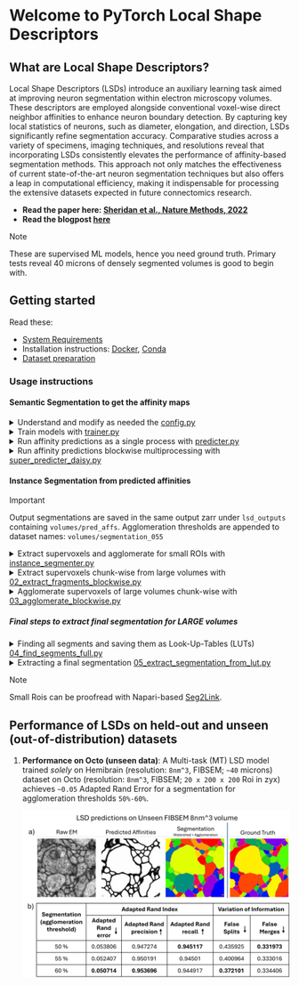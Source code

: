 # Welcome to PyTorch Local Shape Descriptors

## What are Local Shape Descriptors?

Local Shape Descriptors (LSDs) introduce an auxiliary learning task aimed at improving neuron segmentation within electron microscopy volumes. These descriptors are employed alongside conventional voxel-wise direct neighbor affinities to enhance neuron boundary detection. By capturing key local statistics of neurons, such as diameter, elongation, and direction, LSDs significantly refine segmentation accuracy. Comparative studies across a variety of specimens, imaging techniques, and resolutions reveal that incorporating LSDs consistently elevates the performance of affinity-based segmentation methods. This approach not only matches the effectiveness of current state-of-the-art neuron segmentation techniques but also offers a leap in computational efficiency, making it indispensable for processing the extensive datasets expected in future connectomics research.

- **Read the paper here: [Sheridan et al., Nature Methods, 2022](https://www.nature.com/articles/s41592-022-01711-z)**
- **Read the blogpost [here](https://localshapedescriptors.github.io/)**

> [!Note]
> These are supervised ML models, hence you need ground truth. Primary tests reveal 40 microns of densely segmented volumes is good to begin with.
 
## Getting started

Read these:

- [System Requirements](docs/source/systemrequirements.rst)
- Installation instructions: [Docker](docker/install_docker.md), [Conda](conda_env/install_conda.md)
- [Dataset preparation](data_utils/download_data)

### Usage instructions

#### Semantic Segmentation to get the affinity maps

<details close>
 <summary>Understand and modify as needed the <a href="config/config.py">config.py</a></summary>

<br>

<strong> For training models </strong> <br>
`config.py` contains `SYSTEM`, `DATA`, `PREPROCESS`, `TRAIN`, `MODEL_ISO` (for isotropic datesets) and `MODEL_ANISO` (for anisotropic datasets).
Most of these configurations and hyper-parameters have been populated with default used during experiments.
You may want to modify them to suit your needs. Please look at the commented text adjacent to the hyper-params set to get an idea of what they are.

Separate `config.py` files for public datasets like CREMI, SNEMI, ZEBRAFINCH are provided.

<strong> For running inference with trained models </strong> <br>
`config_predict.py` should be used to run affinity prediction. All configurations set in the file should be automatically picked up by `predicter.py` or `super_predicter_daisy.py`.
Ensure you set the same architectural hyper-parameters under `MODEL_ISO` OR `MODEL_ANISO` for pytorch to load the weights correctly.
Also, ensure you put the data in the correct path inside a `test` folder, and pass the correct `model checkpoint`.

</details>

<details close>
 <summary> Train models with <a href="trainer.py">trainer.py</a></summary>
<br>
<strong> For training models </strong> <br>

Set the hyper-params in the `config.py` file and then run:

```
python trainer.py -c config_cremi.py
```

Note: When a config file is not passed, the default is `config.py`.

</details>

<details close>
 <summary> Run affinity predictions as a single process with <a href="predicter.py">predicter.py</a></summary>

<br>

You can place as many datasets in the `test` folder of your `BRAIN_VOLUME` as you want. Each will be processed but sequentially.

Download **pretrained** models from [here](https://www.dropbox.com/scl/fo/uxmoj3v6i8mos6lwjjvio/h?rlkey=w10iia8rd8alkx3i67u88w0er&dl=0). These models have mostly been trained with default architectural params. We will share more details sooner.

Please modify `config_predict.py` to match your `config.py` used during training. Check **above** for details.

<strong> Run prediction </strong> <br>

```
python predicter.py
```

Note: `predicter.py` does not accept a `config.py` args yet! Hence, all changes must be made in `config_predict.py` as this is default.

</details>

<details>
<summary> Run affinity predictions blockwise multiprocessing with <a href="super_predicter_daisy.py">super_predicter_daisy.py</a></summary>

> **WARNING** <br>
> THIS HAS ONLY BEEN TESTED WITH 3D VOLUMES.

You can place as many datasets in the `test` folder of your `BRAIN_VOLUME` as you want. Each will be processed but sequentially BUT WILL USE MULTIPLE-WORKERS, which makes the predictions faster.

Download **pretrained** models from [here](https://www.dropbox.com/scl/fo/uxmoj3v6i8mos6lwjjvio/h?rlkey=w10iia8rd8alkx3i67u88w0er&dl=0). These models have mostly been trained with default architectural params. We will share more details sooner.

Please modify `config_predict.py` to match your `config.py` used during training. Check **above** for details.

<strong> Run prediction parallely with Daisy task scheduling </strong> <br>

```
python super_predicter_daisy.py
```

Note: `super_predicter_daisy.py` does not accept a `config.py` args yet! Hence, all changes must be made in `config_predict.py` as this is default.

</details>

#### Instance Segmentation from predicted affinities
>[!IMPORTANT]
> Output segmentations are saved in the same output zarr under `lsd_outputs` containing `volumes/pred_affs`.
> Agglomeration thresholds are appended to dataset names: `volumes/segmentation_055`


<details>
<summary> Extract supervoxels and agglomerate for small ROIs with <a href="instance_segmenter.py">instance_segmenter.py</a></summary>

> **WARNING** <br>
> This script should be used with volumes that fit into memory. Predicted affinities are cast as before watershedding float32, so you should have enough RAM.

You must keep the output affinities under `lsd_outputs` for `instance_segmenter.py` to pick them up.
Edit data paths in `config_predict.py`. Watershed and agglomeration will be run sequentially on all output *zarr* files that contain `volumes/pred_affs`.
<br>


<strong> Run watershed and agglomeration </strong> <br>

```
python instance_segmenter.py
```

</details>

<details>
<summary> Extract supervoxels chunk-wise from large volumes with <a href="02_extract_fragments_blockwise.py">02_extract_fragments_blockwise.py</a></summary>

> **IMPORTANT** <br>
> Install [MongoDB](https://www.mongodb.com/docs/manual/installation/) before you begin. <br>
> Ensure you have `pymongo~=4.3.3` and `daisy~=1.0`

> **WARNING** <br>
> `db_host = "localhost:27017"` and `db_name = "lsd_parallel_fragments"` are hardcoded as these in the script. Yet to be supported via `config_predict.py`. `collection_name` would be auto set to the name of your zarr file.

<strong> Run watershed with daisy chunk-wise</strong> <br>

```
python 02_extract_fragments_blockwise.py
```
**NB: 02_extract_fragments_blockwise.py calls [02_extract_fragments_worker.py](engine/post/02_extract_fragments_worker.py)**

</details>

<details>
<summary> Agglomerate supervoxels of large volumes chunk-wise with <a href="03_agglomerate_blockwise.py">03_agglomerate_blockwise.py</a></summary>

> **WARNING** <br>
> This cannot be run if `02_extract_fragments_blockwise.py` has not been run.

<strong> Run agglomeration with daisy chunk-wise</strong> <br>

```
python 03_agglomerate_blockwise.py
```
**NB: 03_agglomerate_blockwise.py calls [03_agglomerate_worker.py](engine/post/03_agglomerate_worker.py)**
</details>

##### Final steps to extract final segmentation for LARGE volumes

<details>
<summary> Finding all segments and saving them as Look-Up-Tables (LUTs) <a href="04_find_segments_full.py">04_find_segments_full.py</a></summary>

> **WARNING** <br>
> This cannot be run if `03_agglomerate_blockwise.py` has not been run. <br>
> **Don't forget to pass `daisy_logs/config_0.yml` from your daisy_logs folder auto-created under `catena/local_shape_descriptors`.** <br>
> Output LUTs are saved under `lsd_outputs`

<strong> Create a LUT file </strong> <br>

```
python 04_find_segments_full.py daisy_logs/config_0.yml
```
</details>

<details>
<summary> Extracting a final segmentation <a href="05_extract_segmentation_from_lut.py">05_extract_segmentation_from_lut.py</a></summary>

> **WARNING** <br>
> This cannot be run if `04_find_segments_full.py` has not been run. <br>
> **Don't forget to pass `daisy_logs/config_0.yml` from your daisy_logs folder auto-created under `catena/local_shape_descriptors`.** <br>
> Final segmentations are saved in the zarr under `lsd_outputs`.

<strong> Extract Segments from LUT </strong> <br>

```
python 05_extract_segmentation_from_lut.py daisy_logs/config_0.yml
```
</details>

>[!NOTE]
> Small Rois can be proofread with Napari-based [Seg2Link](https://github.com/Mohinta2892/Seg2Link.git).

## Performance of LSDs on held-out and unseen (out-of-distribution) datasets

1. **Performance on Octo (unseen data)**: A Multi-task (MT) LSD model trained *solely* on Hemibrain (resolution: `8nm^3`, FIBSEM; `~40` microns) dataset on Octo (resolution: `8nm^3`, FIBSEM; `20 x 200 x 200` Roi in zyx) achieves `~0.05` Adapted Rand Error for a segmentation for agglomeration thresholds `50%-60%`.

   ![Octo 20x200x200 Roi Performance](assets/octo-eval-2-1.png)



